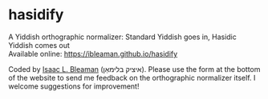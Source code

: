 # hasidify
A Yiddish orthographic normalizer: Standard Yiddish goes in, Hasidic Yiddish comes out<br>
Available online: <a href="https://ibleaman.github.io/hasidify">https://ibleaman.github.io/hasidify</a>

Coded by <a href="https://wp.nyu.edu/ibleaman">Isaac L. Bleaman</a> (איציק בלימאַן). Please use the form at the bottom of the website to send me feedback on the orthographic normalizer itself. I welcome suggestions for improvement!
